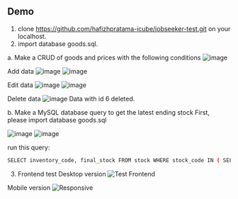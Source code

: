 ## Demo

1. clone https://github.com/hafizhpratama-icube/jobseeker-test.git on your localhost.
2. import database goods.sql.

a. Make a CRUD of goods and prices with the following conditions
![image](https://user-images.githubusercontent.com/79433320/170823330-3fbb52a2-dc39-4e81-bc1f-e320e8ad2719.png)

Add data
![image](https://user-images.githubusercontent.com/79433320/170823340-7e6a59f9-6225-4bd1-b324-a96d7ec71f97.png)
![image](https://user-images.githubusercontent.com/79433320/170823341-5e81f000-87a6-4fc6-a02b-685e39e3c35f.png)

Edit data
![image](https://user-images.githubusercontent.com/79433320/170823350-6e28b5ca-7867-4d3c-8283-b620be039a59.png)
![image](https://user-images.githubusercontent.com/79433320/170823352-cd84d729-0304-4226-82e9-49dbb3335024.png)

Delete data
![image](https://user-images.githubusercontent.com/79433320/170823361-dcc86f9b-f76b-4195-b2ed-368993ba28a7.png)
Data with id 6 deleted.


b.	Make a MySQL database query to get the latest ending stock
First, please import database goods.sql

![image](https://user-images.githubusercontent.com/79433320/170823394-e88cbf74-3cc5-494f-aaab-05e51913d219.png)
![image](https://user-images.githubusercontent.com/79433320/170823398-8a91b1d4-5a54-4367-93c9-449713bb239e.png)

run this query:
```bash
SELECT inventory_code, final_stock FROM stock WHERE stock_code IN ( SELECT MAX(stock_code) FROM stock GROUP BY inventory_code ) ORDER BY inventory_code asc
```

3. Frontend test
Desktop version
![Test Frontend](https://user-images.githubusercontent.com/79433320/170823459-2b676c40-96b2-4782-ae40-6360f584a8c2.png)

Mobile version
![Responsive](https://user-images.githubusercontent.com/79433320/170823476-2bbb37d1-0506-4536-8bbc-e2c9438b5225.png)
